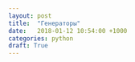 ```yaml
---
layout: post
title:  "Генераторы"
date:   2018-01-12 10:54:00 +1000
categories: python
draft: True
---
```

